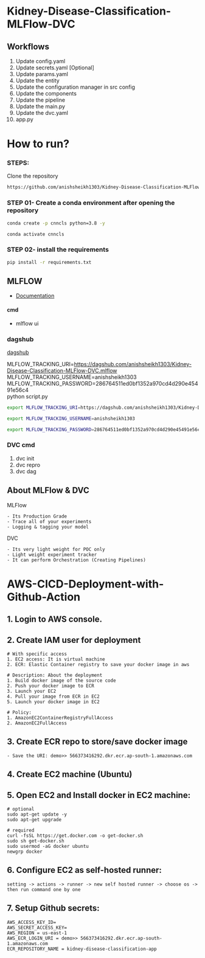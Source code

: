 # Kidney-Disease-Classification-MLFlow-DVC

## Workflows

1. Update config.yaml
2. Update secrets.yaml [Optional]
3. Update params.yaml
4. Update the entity
5. Update the configuration manager in src config
6. Update the components
7. Update the pipeline 
8. Update the main.py
9. Update the dvc.yaml
10. app.py

# How to run?
### STEPS:

Clone the repository

```bash
https://github.com/anishsheikh1303/Kidney-Disease-Classification-MLFlow-DVC
```
### STEP 01- Create a conda environment after opening the repository

```bash
conda create -p cnncls python=3.8 -y
```

```bash
conda activate cnncls
```


### STEP 02- install the requirements
```bash
pip install -r requirements.txt
```

## MLFLOW

- [Documentation](https://mlflow.org/docs/latest/index.html)

#### cmd
- mlflow ui

### dagshub
[dagshub](https://dagshub.com/)

MLFLOW_TRACKING_URI=https://dagshub.com/anishsheikh1303/Kidney-Disease-Classification-MLFlow-DVC.mlflow \
MLFLOW_TRACKING_USERNAME=anishsheikh1303 \
MLFLOW_TRACKING_PASSWORD=286764511ed0bf1352a970cd4d290e45491e56c4 \
python script.py

```bash
export MLFLOW_TRACKING_URI=https://dagshub.com/anishsheikh1303/Kidney-Disease-Classification-MLFlow-DVC.mlflow

export MLFLOW_TRACKING_USERNAME=anishsheikh1303

export MLFLOW_TRACKING_PASSWORD=286764511ed0bf1352a970cd4d290e45491e56c4
```


### DVC cmd

1. dvc init
2. dvc repro
3. dvc dag


## About MLFlow & DVC

MLFlow

    - Its Production Grade
    - Trace all of your experiments
    - Logging & tagging your model

DVC

    - Its very light weight for POC only
    - Light weight experiment tracker
    - It can perform Orchestration (Creating Pipelines)


# AWS-CICD-Deployment-with-Github-Action

## 1. Login to AWS console.

## 2. Create IAM user for deployment
    # With specific access
    1. EC2 access: It is virtual machine
    2. ECR: Elastic Container registry to save your docker image in aws

    # Description: About the deployment
    1. Build docker image of the source code
    2. Push your docker image to ECR
    3. Launch your EC2
    4. Pull your image from ECR in EC2
    5. Launch your docker image in EC2

    # Policy:
    1. AmazonEC2ContainerRegistryFullAccess
    2. AmazonEC2FullAccess

## 3. Create ECR repo to store/save docker image
    - Save the URI: demo>> 566373416292.dkr.ecr.ap-south-1.amazonaws.com

## 4. Create EC2 machine (Ubuntu)

## 5. Open EC2 and Install docker in EC2 machine:
    # optional
    sudo apt-get update -y
    sudo apt-get upgrade
    
    # required
    curl -fsSL https://get.docker.com -o get-docker.sh
    sudo sh get-docker.sh
    sudo usermod -aG docker ubuntu
    newgrp docker

## 6. Configure EC2 as self-hosted runner:
    setting -> actions -> runner -> new self hosted runner -> choose os -> then run command one by one

## 7. Setup Github secrets:
    AWS_ACCESS_KEY_ID=
    AWS_SECRET_ACCESS_KEY=
    AWS_REGION = us-east-1
    AWS_ECR_LOGIN_URI = demo>> 566373416292.dkr.ecr.ap-south-1.amazonaws.com
    ECR_REPOSITORY_NAME = kidney-disease-classification-app